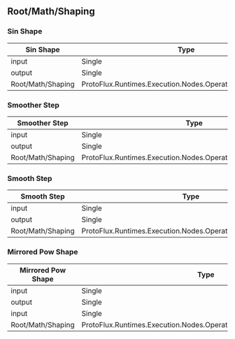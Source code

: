 <!-----------------------------------------------------------------------+
 ! This file has been generated using a script. Do not edit it manually. !
 ! Edit the individual node pages instead.                               !
 +----------------------------------------------------------------------->

## Root/Math/Shaping

### Sin Shape

<!-- ProtofluxNode:start -->
| Sin Shape | Type | Label |
| --- | ---- | ----- |
| input | Single | Value |
| output | Single | * |
| Root/Math/Shaping | ProtoFlux.Runtimes.Execution.Nodes.Operators.SinShape_Float |  |
<!-- ProtofluxNode:end -->


### Smoother Step

<!-- ProtofluxNode:start -->
| Smoother Step | Type | Label |
| --- | ---- | ----- |
| input | Single | Value |
| output | Single | * |
| Root/Math/Shaping | ProtoFlux.Runtimes.Execution.Nodes.Operators.SmootherStep_Float |  |
<!-- ProtofluxNode:end -->


### Smooth Step

<!-- ProtofluxNode:start -->
| Smooth Step | Type | Label |
| --- | ---- | ----- |
| input | Single | Value |
| output | Single | * |
| Root/Math/Shaping | ProtoFlux.Runtimes.Execution.Nodes.Operators.SmoothStep_Float |  |
<!-- ProtofluxNode:end -->


### Mirrored Pow Shape

<!-- ProtofluxNode:start -->
| Mirrored Pow Shape | Type | Label |
| --- | ---- | ----- |
| input | Single | Value |
| output | Single | * |
| input | Single | Power |
| Root/Math/Shaping | ProtoFlux.Runtimes.Execution.Nodes.Operators.SymmetricPowShape_Float |  |
<!-- ProtofluxNode:end -->


